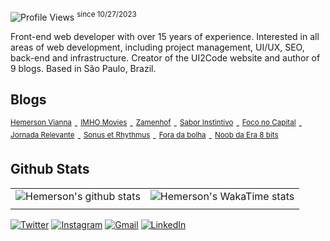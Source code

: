 ![Profile Views](https://komarev.com/ghpvc/?username=ui2code) <sup>since 10/27/2023</sup>

Front-end web developer with over 15 years of experience. Interested in all areas of web development, including project management, UI/UX, SEO, back-end and infrastructure. Creator of the UI2Code website and author of 9 blogs. Based in São Paulo, Brazil.

## Blogs

<sup><a href="https://ui2code.com/blogs/hemersonvianna">Hemerson Vianna</a></sup> - 
<sup><a href="https://ui2code.com/blogs/imhomovies/">IMHO Movies</a></sup> - 
<sup><a href="https://ui2code.com/blogs/zamenhof/">Zamenhof</a></sup> - 
<sup><a href="https://ui2code.com/blogs/saborinstintivo/">Sabor Instintivo</a></sup> - 
<sup><a href="https://ui2code.com/blogs/foconocapital/">Foco no Capital</a></sup> - 
<sup><a href="https://ui2code.com/blogs/jornadarelevante/">Jornada Relevante</a></sup> - 
<sup><a href="https://ui2code.com/blogs/sonusetrhythmus/">Sonus et Rhythmus</a></sup> - 
<sup><a href="https://ui2code.com/blogs/foradabolha/">Fora da bolha</a></sup> - 
<sup><a href="https://ui2code.com/blogs/noobdaera8bits/">Noob da Era 8 bits</a></sup>

## Github Stats

|||
|:-:|:-:|
|![Hemerson's github stats](https://github-readme-stats.vercel.app/api?username=ui2code\&rank_icon=percentile\&theme=tokyonight\&hide=contribs,stars)|![Hemerson's WakaTime stats](https://github-readme-stats.vercel.app/api/wakatime?username=ui2code\&layout=compact\&theme=tokyonight)|
|||

[![Twitter](https://img.shields.io/badge/Twitter-1DA1F2?style=for-the-badge&logo=twitter&logoColor=white)](https://twitter.com/ui2code)
[![Instagram](https://img.shields.io/badge/Instagram-E4405F?style=for-the-badge&logo=instagram&logoColor=white)](https://instagram.com/ui2code)
[![Gmail](https://img.shields.io/badge/Gmail-D14836?style=for-the-badge&logo=gmail&logoColor=white)](mailto:hemerson.lourenco@gmail.com)
[![LinkedIn](https://img.shields.io/badge/LinkedIn-0077B5?style=for-the-badge&logo=linkedin&logoColor=white)](https://www.linkedin.com/in/hemersonvianna)

